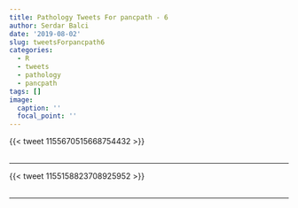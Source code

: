 ```yaml
---
title: Pathology Tweets For pancpath - 6
author: Serdar Balci
date: '2019-08-02'
slug: tweetsForpancpath6
categories:
  - R
  - tweets
  - pathology
  - pancpath
tags: []
image:
  caption: ''
  focal_point: ''
---
```



{{< tweet 1155670515668754432 >}}
<br>
<br>
<hr>
{{< tweet 1155158823708925952 >}}
<br>
<br>
<hr>
